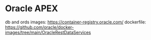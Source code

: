 # Oracle APEX

db and ords images: https://container-registry.oracle.com/ 
dockerfile: https://github.com/oracle/docker-images/tree/main/OracleRestDataServices 
